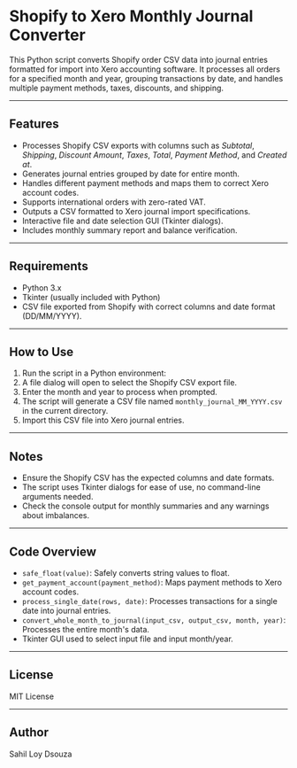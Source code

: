# Shopify to Xero Monthly Journal Converter

This Python script converts Shopify order CSV data into journal entries formatted for import into Xero accounting software. It processes all orders for a specified month and year, grouping transactions by date, and handles multiple payment methods, taxes, discounts, and shipping.

---

## Features

- Processes Shopify CSV exports with columns such as *Subtotal*, *Shipping*, *Discount Amount*, *Taxes*, *Total*, *Payment Method*, and *Created at*.
- Generates journal entries grouped by date for entire month.
- Handles different payment methods and maps them to correct Xero account codes.
- Supports international orders with zero-rated VAT.
- Outputs a CSV formatted to Xero journal import specifications.
- Interactive file and date selection GUI (Tkinter dialogs).
- Includes monthly summary report and balance verification.

---

## Requirements

- Python 3.x
- Tkinter (usually included with Python)
- CSV file exported from Shopify with correct columns and date format (DD/MM/YYYY).

---

## How to Use

1. Run the script in a Python environment:
2. A file dialog will open to select the Shopify CSV export file.
3. Enter the month and year to process when prompted.
4. The script will generate a CSV file named `monthly_journal_MM_YYYY.csv` in the current directory.
5. Import this CSV file into Xero journal entries.

---

## Notes

- Ensure the Shopify CSV has the expected columns and date formats.
- The script uses Tkinter dialogs for ease of use, no command-line arguments needed.
- Check the console output for monthly summaries and any warnings about imbalances.

---

## Code Overview

- `safe_float(value)`: Safely converts string values to float.
- `get_payment_account(payment_method)`: Maps payment methods to Xero account codes.
- `process_single_date(rows, date)`: Processes transactions for a single date into journal entries.
- `convert_whole_month_to_journal(input_csv, output_csv, month, year)`: Processes the entire month's data.
- Tkinter GUI used to select input file and input month/year.

---

## License

MIT License

---

## Author

Sahil Loy Dsouza

